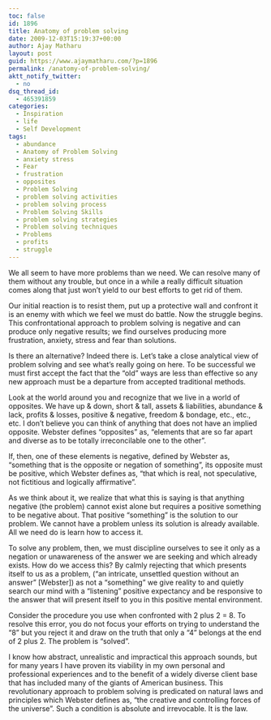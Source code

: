 ```yaml
---
toc: false
id: 1896
title: Anatomy of problem solving
date: 2009-12-03T15:19:37+00:00
author: Ajay Matharu
layout: post
guid: https://www.ajaymatharu.com/?p=1896
permalink: /anatomy-of-problem-solving/
aktt_notify_twitter:
  - no
dsq_thread_id:
  - 465391859
categories:
  - Inspiration
  - life
  - Self Development
tags:
  - abundance
  - Anatomy of Problem Solving
  - anxiety stress
  - Fear
  - frustration
  - opposites
  - Problem Solving
  - problem solving activities
  - problem solving process
  - Problem Solving Skills
  - problem solving strategies
  - Problem solving techniques
  - Problems
  - profits
  - struggle
---
```

We all seem to have more problems than we need. We can resolve many of them without any trouble, but once in a while a really difficult situation comes along that just won’t yield to our best efforts to get rid of them.

Our initial reaction is to resist them, put up a protective wall and confront it is an enemy with which we feel we must do battle. Now the struggle begins. This confrontational approach to problem solving is negative and can produce only negative results; we find ourselves producing more frustration, anxiety, stress and fear than solutions.

Is there an alternative? Indeed there is. Let’s take a close analytical view of problem solving and see what’s really going on here. To be successful we must first accept the fact that the “old” ways are less than effective so any new approach must be a departure from accepted traditional methods.

Look at the world around you and recognize that we live in a world of opposites. We have up & down, short & tall, assets & liabilities, abundance & lack, profits & losses, positive & negative, freedom & bondage, etc., etc., etc. I don’t believe you can think of anything that does not have an implied opposite. Webster defines “opposites” as, “elements that are so far apart and diverse as to be totally irreconcilable one to the other”.

If, then, one of these elements is negative, defined by Webster as, “something that is the opposite or negation of something”, its opposite must be positive, which Webster defines as, “that which is real, not speculative, not fictitious and logically affirmative”. 

As we think about it, we realize that what this is saying is that anything negative (the problem) cannot exist alone but requires a positive something to be negative about. That positive “something” is the solution to our problem. We cannot have a problem unless its solution is already available. All we need do is learn how to access it.

To solve any problem, then, we must discipline ourselves to see it only as a negation or unawareness of the answer we are seeking and which already exists. How do we access this? By calmly rejecting that which presents itself to us as a problem, (“an intricate, unsettled question without an answer” [Webster]) as not a “something” we give reality to and quietly search our mind with a “listening” positive expectancy and be responsive to the answer that will present itself to you in this positive mental environment.

Consider the procedure you use when confronted with 2 plus 2 = 8. To resolve this error, you do not focus your efforts on trying to understand the “8” but you reject it and draw on the truth that only a “4” belongs at the end of 2 plus 2. The problem is “solved”.

I know how abstract, unrealistic and impractical this approach sounds, but for many years I have proven its viability in my own personal and professional experiences and to the benefit of a widely diverse client base that has included many of the giants of American business. This revolutionary approach to problem solving is predicated on natural laws and principles which Webster defines as, “the creative and controlling forces of the universe”. Such a condition is absolute and irrevocable. It is the law.
